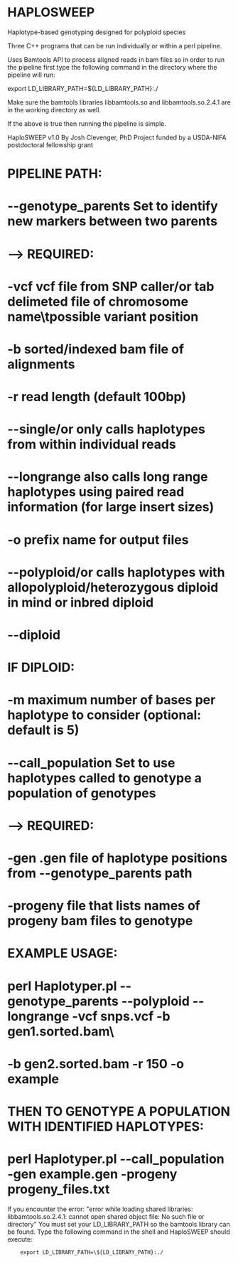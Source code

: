# HAPLOSWEEP
Haplotype-based genotyping designed for polyploid species

Three C++ programs that can be run individually or within a perl pipeline.

Uses Bamtools API to process aligned reads in bam files so in order to run the pipeline first type the following command in the directory where the pipeline will run:

export LD_LIBRARY_PATH=${LD_LIBRARY_PATH}:./

Make sure the bamtools libraries libbamtools.so and libbamtools.so.2.4.1 are in the working directory as well.

If the above is true then running the pipeline is simple.

HaploSWEEP v1.0
By Josh Clevenger, PhD
Project funded by a USDA-NIFA postdoctoral fellowship grant


                                                                                                                  
#  PIPELINE PATH:                                                                                                    
#  --genotype_parents   Set to identify new markers between two parents                                              
#    --> REQUIRED:                                                                                                   
#       -vcf <string>   vcf file from SNP caller/or tab delimeted file of chromosome name\tpossible variant position 
#       -b <string>     sorted/indexed bam file of alignments                                                        
#       -r <int>        read length (default 100bp)                                                                  
#       --single/or     only calls haplotypes from within individual reads                                           
#       --longrange     also calls long range haplotypes using paired read information (for large insert sizes)      
#       -o <string>     prefix name for output files                                                                 
#       --polyploid/or  calls haplotypes with allopolyploid/heterozygous diploid in mind or inbred diploid           
#       --diploid                                                                                                    
#       IF DIPLOID:                                                                                                  
#       -m <int>        maximum number of bases per haplotype to consider (optional: default is 5)                   
                                                                                                                    
#  --call_population    Set to use haplotypes called to genotype a population of genotypes                           
#    --> REQUIRED:                                                                                                   
#       -gen <string>   .gen file of haplotype positions from --genotype_parents path                                
#       -progeny <string> file that lists names of progeny bam files to genotype                                     
                                                                                                                    
#  EXAMPLE USAGE:                                                                                                    
                                                                                                                   
#  perl Haplotyper.pl --genotype_parents --polyploid --longrange -vcf snps.vcf -b gen1.sorted.bam\                   
#           -b gen2.sorted.bam -r 150 -o example                                                                     
                                                                                                                   
#  THEN TO GENOTYPE A POPULATION WITH IDENTIFIED HAPLOTYPES:                                                         
                                                                                                                   
#  perl Haplotyper.pl --call_population -gen example.gen -progeny progeny_files.txt                                  


If you encounter the error: 
"error while loading shared libraries: libbamtools.so.2.4.1: cannot open shared object file: No such file or directory"
You must set your LD_LIBRARY_PATH so the bamtools library can be found.
Type the following command in the shell and HaploSWEEP should execute:

        export LD_LIBRARY_PATH=\${LD_LIBRARY_PATH}:./
